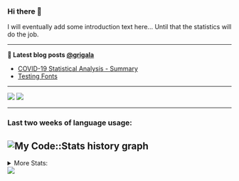 ### Hi there 👋

I will eventually add some introduction text here... Until that the statistics will do the job. 

<!--
**grigala/grigala** is a ✨ _special_ ✨ repository because its `README.md` (this file) appears on your GitHub profile.

Here are some ideas to get you started:

- 🔭 I’m currently working on ...
- 🌱 I’m currently learning ...
- 👯 I’m looking to collaborate on ...
- 🤔 I’m looking for help with ...
- 💬 Ask me about ...
- 📫 How to reach me: ...
- 😄 Pronouns: ...
- ⚡ Fun fact: ...
-->

---

**📕 Latest blog posts [@grigala](https://grigala.github.io/blog/)**
<!-- BLOG-POST-LIST:START -->
- [COVID-19 Statistical Analysis - Summary](https://grigala.github.io/posts/2020/03/covid-19/)
- [Testing Fonts](https://grigala.github.io/posts/2019/12/testing-fonts/)
<!-- BLOG-POST-LIST:END -->

 ---
 
![](https://grigala-stats.vercel.app/api?username=grigala&count_private=true&show_icons=true&line_height=21&title_color=009930&icon_color=009930) ![](https://grigala-stats.vercel.app/api/top-langs/?username=grigala&layout=compact&title_color=009930)

<!-- images are not the same line
<p align = "center">
    <img src="https://github-readme-stats.vercel.app/api?username=grigala&count_private=true&show_icons=true&theme=dark&line_height=33" width="48%">
    <img src="https://github-readme-stats.vercel.app/api/top-langs/?username=grigala&layout=compact&theme=dark" width="48%">
</p> -->

---
### Last two weeks of language usage:

![My Code::Stats history graph](https://codestats-readme.wegfan.cn/history-graph/grigala)
---
<details>
<summary> More Stats: </summary>
  
<!--START_SECTION:waka-->
📊 **This Week I Spent My Time On** 

```text
⌚︎ Time Zone: Europe/Zurich

💬 Programming Languages: 
Java                     4 hrs 34 mins       █████████░░░░░░░░░░░░░░░░   35.97% 
Python                   4 hrs 23 mins       ████████░░░░░░░░░░░░░░░░░   34.6% 
TeX                      51 mins             █░░░░░░░░░░░░░░░░░░░░░░░░   6.78% 
Groovy                   50 mins             █░░░░░░░░░░░░░░░░░░░░░░░░   6.65% 
Properties               29 mins             █░░░░░░░░░░░░░░░░░░░░░░░░   3.93%

🔥 Editors: 
IntelliJ                 6 hrs 13 mins       ████████████░░░░░░░░░░░░░   49.0% 
PyCharm                  4 hrs 27 mins       ████████░░░░░░░░░░░░░░░░░   35.07% 
Vim                      1 hr 30 mins        ███░░░░░░░░░░░░░░░░░░░░░░   11.87% 
VS Code                  30 mins             █░░░░░░░░░░░░░░░░░░░░░░░░   4.06%

💻 Operating System: 
Windows                  8 hrs 48 mins       █████████████████░░░░░░░░   69.29% 
Linux                    3 hrs 54 mins       ███████░░░░░░░░░░░░░░░░░░   30.71%

```

**I Mostly Code in Java** 

```text
Java                     5 repos             ████░░░░░░░░░░░░░░░░░░░░░   16.67% 
Scala                    3 repos             ██░░░░░░░░░░░░░░░░░░░░░░░   10.0% 
TeX                      3 repos             ██░░░░░░░░░░░░░░░░░░░░░░░   10.0% 
C++                      2 repos             █░░░░░░░░░░░░░░░░░░░░░░░░   6.67% 
Python                   2 repos             █░░░░░░░░░░░░░░░░░░░░░░░░   6.67%

```



<!--END_SECTION:waka-->

![My Code::Stats history graph](https://codestats-readme.wegfan.cn/history-graph/grigala)
---
</details>

<img src="https://komarev.com/ghpvc/?username=grigala&color=009930"/>

<!-- an additional pinned repositiroes -->
<!-- ![ReadMe Card](https://grigala-stats.vercel.app/api/pin/?username=grigala&repo=3DMMDepthFitting&title_color=008800) -->
